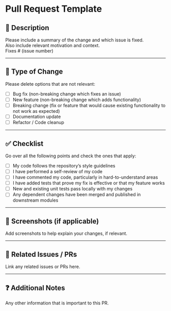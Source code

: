 # Pull Request Template

## 📝 Description
Please include a summary of the change and which issue is fixed.  
Also include relevant motivation and context.  
Fixes # (issue number)

---

## 🔧 Type of Change
Please delete options that are not relevant:

- [ ] Bug fix (non-breaking change which fixes an issue)  
- [ ] New feature (non-breaking change which adds functionality)  
- [ ] Breaking change (fix or feature that would cause existing functionality to not work as expected)  
- [ ] Documentation update  
- [ ] Refactor / Code cleanup  

---

## ✅ Checklist
Go over all the following points and check the ones that apply:

- [ ] My code follows the repository’s style guidelines  
- [ ] I have performed a self-review of my code  
- [ ] I have commented my code, particularly in hard-to-understand areas  
- [ ] I have added tests that prove my fix is effective or that my feature works  
- [ ] New and existing unit tests pass locally with my changes  
- [ ] Any dependent changes have been merged and published in downstream modules  

---

## 📸 Screenshots (if applicable)
Add screenshots to help explain your changes, if relevant.

---

## 🔗 Related Issues / PRs
Link any related issues or PRs here.  

---

## ❓ Additional Notes
Any other information that is important to this PR.
